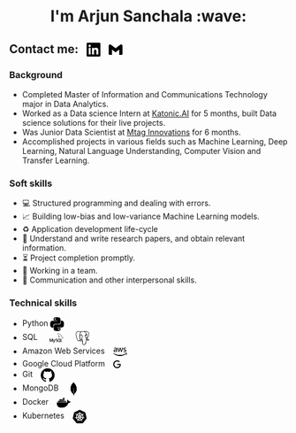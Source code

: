<h1 align="center"> I'm Arjun Sanchala :wave:</h1>


##  Contact me: &nbsp; [<img align="center" alt="LinkedIn" width="25px" src="./profiling/linkedin.svg" />][linkedin] &nbsp; [<img align="center" alt="Gmail" width="25px" src="./profiling/gmail.svg" />][gmail] 

[linkedin]: https://www.linkedin.com/in/arjun-sanchala 
[gmail]: mailto:sanchala.arjun@gmail.com

### Background

- Completed Master of Information and Communications Technology major in Data Analytics.
- Worked as a Data science Intern at [Katonic.AI](https://katonic.ai/) for 5 months, built Data science solutions for their live projects. 
- Was Junior Data Scientist at [Mtag Innovations](https://www.mtag.in/) for 6 months. 
- Accomplished projects in various fields such as Machine Learning, Deep Learning, Natural Language Understanding, Computer Vision and Transfer Learning.  

### Soft skills
- :computer: Structured programming and dealing with errors.
- :chart_with_upwards_trend: Building low-bias and low-variance Machine Learning models.
- :recycle: Application development life-cycle
- :memo: Understand and write research papers, and obtain relevant information.
- :hourglass_flowing_sand: Project completion promptly.
- :busts_in_silhouette: Working in a team.
- :speech_balloon: Communication and other interpersonal skills.

### Technical skills
- Python <img align="center" alt="LinkedIn" width="25px" src="./profiling/python.svg" /> 
- SQL &emsp; <img align="top" alt="LinkedIn" width="25px" src="./profiling/mysql.svg" /> &emsp; <img align="center" alt="LinkedIn" width="25px" src="./profiling/postgresql.svg" />
- Amazon Web Services &ensp; <img align="center" alt="LinkedIn" width="25px" src="./profiling/amazonaws.svg" /> 
- Google Cloud Platform &ensp; <img align="center" alt="LinkedIn" width="14px" src="./profiling/google.svg" />
- Git &ensp; <img align="center" alt="LinkedIn" width="25px" src="./profiling/github.svg" />
- MongoDB &ensp; <img align="center" alt="LinkedIn" width="25px" src="./profiling/mongodb.svg" />
- Docker &ensp; <img align="center" alt="LinkedIn" width="25px" src="./profiling/docker.svg" />
- Kubernetes &ensp; <img align="center" alt="LinkedIn" width="25px" src="./profiling/kubernetes.svg" />
